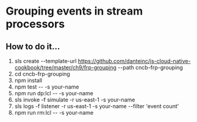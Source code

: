 # Grouping events in stream processors

## How to do it...
1. sls create --template-url https://github.com/danteinc/js-cloud-native-cookbook/tree/master/ch9/frp-grouping --path cncb-frp-grouping
2. cd cncb-frp-grouping
3. npm install
4. npm test -- -s your-name
5. npm run dp:lcl -- -s your-name
6. sls invoke -f simulate -r us-east-1 -s your-name
7. sls logs -f listener -r us-east-1 -s your-name --filter 'event count'
8. npm run rm:lcl -- -s your-name
